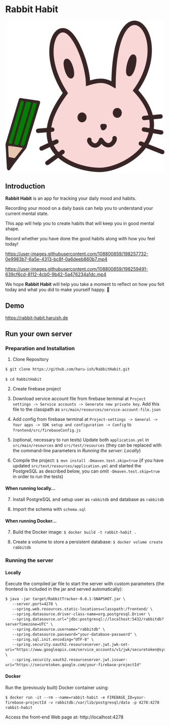 # Rabbit Habit
![RabbitHabit-Logo](https://github.com/haru-ish/RabbitHabit/blob/master/frontend/src/assets/images/rabbit.svg)

## Introduction
**Rabbit Habit** is an app for tracking your daily mood and habits.

Recording your mood on a daily basis can help you to understand your current mental state.

This app will help you to create habits that will keep you in good mental shape.

Record whether you have done the good habits along with how you feel today!

https://user-images.githubusercontent.com/108800859/198257732-0e9983b7-6a5e-4313-bc8f-0a6deeb860b7.mp4



https://user-images.githubusercontent.com/108800859/198259491-639cf6cd-8112-4cb0-9b42-5a476234a1dc.mp4



We hope **Rabbit Habit** will help you take a moment to reflect on how you felt today and what you did to make yourself happy. :green_heart:

## Demo
https://rabbit-habit.haruish.de

## Run your own server

### Preparation and Installation
1. Clone Repository
```shell
$ git clone https://github.com/haru-ish/RabbitHabit.git
  
$ cd RabbitHabit
```
2. Create firebase project

3. Download service account file from firebase terminal at `Project settings -> Service accounts -> Generate new private key`. Add this file to the classpath as `src/main/resources/service-account-file.json`

4. Add config from firebase terminal at `Project-settings -> General -> Your apps -> SDK setup and configuration -> Config` to `frontend/src/firebaseConfig.js`

5. (optional, necessary to run tests) Update both `application.yml` in `src/main/resources` and `src/test/resources` (they can be replaced with the command-line parameters in *Running the server: Locally*)

6. Compile the project: `$ mvn install -Dmaven.test.skip=true` (if you have updated `src/test/resources/application.yml` and started the PostgreSQL as described below, you can omit `-Dmaven.test.skip=true` in order to run the tests)

#### When running locally...

7. Install PostgreSQL and setup user as `rabbitdb` and database as `rabbitdb`

8. Import the schema with `schema.sql`
<!-- `psql -U rabbitdb rabbitdb < schema.sql` -->

#### When running Docker...

7. Build the Docker image: `$ docker build -t rabbit-habit .`

8. Create a volume to store a persistent database: `$ docker volume create rabbitdb`


### Running the server

#### Locally
Execute the compiled jar file to start the server with custom parameters (the frontend is included in the jar and served automatically):
```shell
$ java -jar target/RabbitTracker-0.0.1-SNAPSHOT.jar \
   --server.port=4278 \
   --spring.web.resources.static-locations=classpath:/frontend/ \
   --spring.datasource.driver-class-name=org.postgresql.Driver \
   --spring.datasource.url="jdbc:postgresql://localhost:5432/rabbitdb?serverTimezone=UTC" \
   --spring.datasource.username="rabbitdb" \
   --spring.datasource.password="your-database-password" \
   --spring.sql.init.encoding="UTF-8" \
   --spring.security.oauth2.resourceserver.jwt.jwk-set-uri="https://www.googleapis.com/service_accounts/v1/jwk/securetoken@system.gserviceaccount.com" \
   --spring.security.oauth2.resourceserver.jwt.issuer-uri="https://securetoken.google.com/your-firebase-projectId"
```

#### Docker
Run the (previously built) Docker container using:

```shell
$ docker run -it --rm --name=rabbit-habit -e FIREBASE_ID=your-firebase-projectId -v rabbitdb:/var/lib/postgresql/data -p 4278:4278 rabbit-habit
```


Access the front-end Web page at: http://localhost:4278